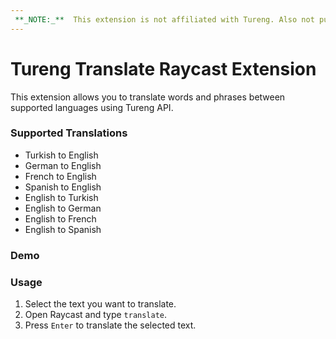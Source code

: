 ```yaml
---
 **_NOTE:_**  This extension is not affiliated with Tureng. Also not published on Raycast's extension directory yet.
---
```


# Tureng Translate Raycast Extension

This extension allows you to translate words and phrases between supported languages using Tureng API.

### Supported Translations

- Turkish to English
- German to English
- French to English
- Spanish to English
- English to Turkish
- English to German
- English to French
- English to Spanish

### Demo

### Usage

1. Select the text you want to translate.
2. Open Raycast and type `translate`.
3. Press `Enter` to translate the selected text.
